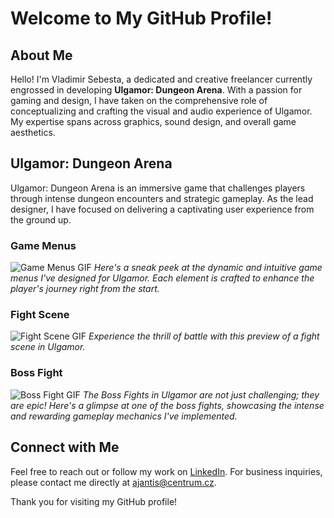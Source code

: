 # Welcome to My GitHub Profile!

## About Me
Hello! I'm Vladimir Sebesta, a dedicated and creative freelancer currently engrossed in developing **Ulgamor: Dungeon Arena**. With a passion for gaming and design, I have taken on the comprehensive role of conceptualizing and crafting the visual and audio experience of Ulgamor. My expertise spans across graphics, sound design, and overall game aesthetics.

## Ulgamor: Dungeon Arena
Ulgamor: Dungeon Arena is an immersive game that challenges players through intense dungeon encounters and strategic gameplay. As the lead designer, I have focused on delivering a captivating user experience from the ground up.

### Game Menus
![Game Menus GIF](https://github.com/Sergeras/Sergeras/assets/41525257/0228b07a-561d-4c71-bc8e-ca24a1ec97e4)
*Here's a sneak peek at the dynamic and intuitive game menus I've designed for Ulgamor. Each element is crafted to enhance the player's journey right from the start.*

### Fight Scene
![Fight Scene GIF](https://github.com/Sergeras/Sergeras/assets/41525257/6539160e-0da5-4882-bd4d-23cee519046e)
*Experience the thrill of battle with this preview of a fight scene in Ulgamor.*

### Boss Fight
![Boss Fight GIF](https://github.com/Sergeras/Sergeras/assets/41525257/032713aa-42e0-473c-90cd-755221b8fbc8)
*The Boss Fights in Ulgamor are not just challenging; they are epic! Here's a glimpse at one of the boss fights, showcasing the intense and rewarding gameplay mechanics I've implemented.*

## Connect with Me
Feel free to reach out or follow my work on [LinkedIn](https://www.linkedin.com/in/vladimir-sebesta-29753b179/). For business inquiries, please contact me directly at ajantis@centrum.cz.

Thank you for visiting my GitHub profile!
